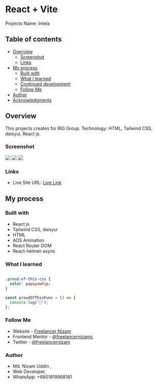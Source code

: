 # React + Vite

Projects Name: Intela

## Table of contents

- [Overview](#overview)
  - [Screenshot](#screenshot)
  - [Links](#links)
- [My process](#my-process)
  - [Built with](#built-with)
  - [What I learned](#what-i-learned)
  - [Continued development](#continued-development)
  - [Follow Me](#follow-me)
- [Author](#author)
- [Acknowledgments](#acknowledgments)

## Overview

This projects creates for RIG Group.
Technology: HTML, Tailwind CSS, daisyui, React js.

### Screenshot

![](./src/assets/homepage.png)
![](./src/assets/solutionpage.png)
![](./src/assets/partner-services.png)

### Links

- Live Site URL: [Live Link](https://intela.vercel.app/)

## My process

### Built with

- React js
- Tailwind CSS, daisyui
- HTML
- AOS Animation
- React Router DOM
- React-helmet-async

### What I learned

```html

```

```css
.proud-of-this-css {
  color: papayawhip;
}
```

```js
const proudOfThisFunc = () => {
  console.log("🎉");
};
```

### Follow Me

- Website - [Freelancer Nizam](https://www.nizam2020.com)
- Frontend Mentor - [@freelancernizamc](https://www.frontendmentor.io/profile/freelancernizamc)
- Twitter - [@freelancernizam](https://www.twitter.com/freelancernizam)

### Author

- Md. Nizam Uddin ,
- Web Developer,
- WhatsApp: +8801819968181
